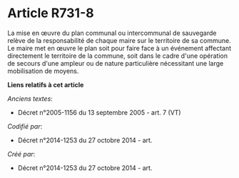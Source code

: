 # Article R731-8

La mise en œuvre du plan communal ou intercommunal de sauvegarde relève de la responsabilité de chaque maire sur le
territoire de sa commune. Le maire met en œuvre le plan soit pour faire face à un événement affectant directement le
territoire de la commune, soit dans le cadre d'une opération de secours d'une ampleur ou de nature particulière nécessitant
une large mobilisation de moyens.

**Liens relatifs à cet article**

_Anciens textes_:

  - Décret n°2005-1156 du 13 septembre 2005 - art. 7 (VT)

_Codifié par_:

  - Décret n°2014-1253 du 27 octobre 2014 - art.

_Créé par_:

  - Décret n°2014-1253 du 27 octobre 2014 - art.
